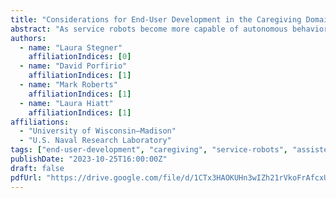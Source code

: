 ```yaml
---
title: "Considerations for End-User Development in the Caregiving Domain"
abstract: "As service robots become more capable of autonomous behaviors, it becomes increasingly important to consider how people communicate with a robot what task it should perform and how to do the task. Accordingly, there has been a rise in attention to end-user development (EUD) interfaces, which enable non-roboticist end users to specify tasks for autonomous robots to perform. However, state-of-the-art EUD interfaces are often constrained through simplified domains or restrictive end-user interaction. Motivated by our previous qualitative design work that explored how to integrate a care robot in an assisted living community, we discuss the challenges of EUD in this complex domain. One set of challenges stems from different user-facing representations, e.g., certain tasks may lend themselves better to rule-based trigger-action representations, whereas other tasks may be easier to specify via sequences of actions. The other stems from considering the needs of multiple stakeholders, e.g., caregivers and residents of the facility may all create tasks for the robot, but the robot may not be able to share information about all tasks with all residents due to privacy concerns. We present scenarios that illustrate these challenges and also discuss possible solutions."
authors:
  - name: "Laura Stegner"
    affiliationIndices: [0]
  - name: "David Porfirio"
    affiliationIndices: [1]
  - name: "Mark Roberts"
    affiliationIndices: [1]
  - name: "Laura Hiatt"
    affiliationIndices: [1]
affiliations:
  - "University of Wisconsin–Madison"
  - "U.S. Naval Research Laboratory"
tags: ["end-user-development", "caregiving", "service-robots", "assisted-living", "human-robot-interaction", "privacy", "autonomous-systems", "multi-stakeholder", "trigger-action-programming"]
publishDate: "2023-10-25T16:00:00Z"
draft: false
pdfUrl: "https://drive.google.com/file/d/1CTx3HAOKUHn3wIZh21rVkoFrAfcxUPCP/view"
---
```

